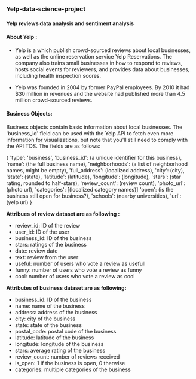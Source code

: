 ### Yelp-data-science-project
#### Yelp reviews data analysis and sentiment analysis

#### About Yelp :
- Yelp is a which publish crowd-sourced reviews about local businesses, as well as the online reservation service Yelp Reservations. The company also trains small businesses in how to respond to reviews, hosts social events for reviewers, and provides data about businesses, including health inspection scores.

- Yelp was founded in 2004 by former PayPal employees. By 2010 it had $30 million in revenues and the website had published more than 4.5 million crowd-sourced reviews.


#### Business Objects:


Business objects contain basic information about local businesses. 
The 'business_id' field can be used with the Yelp API to fetch even more information for visualizations, 
but note that you'll still need to comply with the API TOS. The fields are as follows:

{
  'type': 'business',
  'business_id': (a unique identifier for this business),
  'name': (the full business name),
  'neighborhoods': (a list of neighborhood names, might be empty),
  'full_address': (localized address),
  'city': (city),
  'state': (state),
  'latitude': (latitude),
  'longitude': (longitude),
  'stars': (star rating, rounded to half-stars),
  'review_count': (review count),
  'photo_url': (photo url),
  'categories': [(localized category names)]
  'open': (is the business still open for business?),
  'schools': (nearby universities),
  'url': (yelp url)
}


**Attribues of review dataset are as following :**

- review_id: ID of the review
- user_id: ID of the user
- business_id: ID of the business
- stars: ratings of the business
- date: review date
- text: review from the user
- useful: number of users who vote a review as usefull
- funny: number of users who vote a review as funny
- cool: number of users who vote a review as cool

**Attributes of business dataset are as following:**

- business_id: ID of the business
- name: name of the business
- address: address of the business
- city: city of the business
- state: state of the business
- postal_code: postal code of the business
- latitude: latitude of the business
- longitude: longitude of the business
- stars: average rating of the business
- review_count: number of reviews received
- is_open: 1 if the business is open, 0 therwise
- categories: multiple categories of the business

